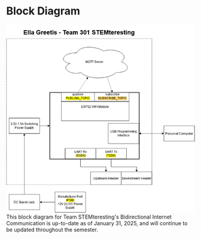 # Block Diagram
![Block Diagram](BiDirectionalInternetComm314.drawio.png)
This block diagram for Team STEMteresting's Bidirectional Internet Communication is up-to-date as of January 31, 2025, and will continue to be updated throughout the semester. 
